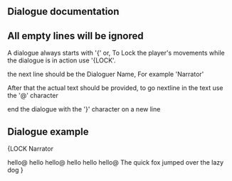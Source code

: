 ## Dialogue documentation
## All empty lines will be ignored

A dialogue always starts with '{' or, To Lock the player's movements while
the dialogue is in action use '{LOCK'.

the next line should be the Dialoguer Name, For example 'Narrator'

After that the actual text should be provided, to go nextline in the text
use the '@' character

end the dialogue with the '}' character on a new line

## Dialogue example
{LOCK
Narrator

hello@
hello hello@
hello hello hello@
The quick fox jumped over the lazy dog
}